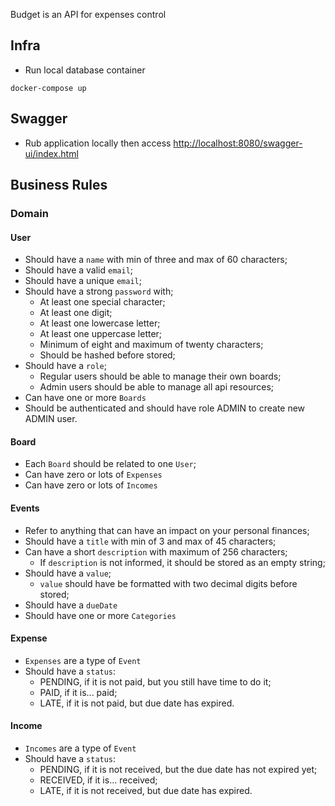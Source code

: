 Budget is an API for expenses control

## Infra

- Run local database container

```
docker-compose up
```

## Swagger

- Rub application locally then
  access [http://localhost:8080/swagger-ui/index.html](http://localhost:8080/swagger-ui/index.html)

## Business Rules

### Domain

#### User

- Should have a `name` with min of three and max of 60 characters;
- Should have a valid `email`;
- Should have a unique `email`;
- Should have a strong `password` with;
    - At least one special character;
    - At least one digit;
    - At least one lowercase letter;
    - At least one uppercase letter;
    - Minimum of eight and maximum of twenty characters;
    - Should be hashed before stored;
- Should have a `role`;
    - Regular users should be able to manage their own boards;
    - Admin users should be able to manage all api resources;
- Can have one or more `Boards`
- Should be authenticated and should have role ADMIN to create new ADMIN user.

#### Board

- Each `Board` should be related to one `User`;
- Can have zero or lots of `Expenses`
- Can have zero or lots of `Incomes`

#### Events

- Refer to anything that can have an impact on your personal finances;
- Should have a `title` with min of 3 and max of 45 characters;
- Can have a short `description` with maximum of 256 characters;
    - If `description` is not informed, it should be stored as an empty string;
- Should have a `value`;
    - `value` should have be formatted with two decimal digits before stored;
- Should have a `dueDate`
- Should have one or more `Categories`

#### Expense

- `Expenses` are a type of `Event`
- Should have a `status`:
    - PENDING, if it is not paid, but you still have time to do it;
    - PAID, if it is... paid;
    - LATE, if it is not paid, but due date has expired.

#### Income

- `Incomes` are a type of `Event`
- Should have a `status`:
    - PENDING, if it is not received, but the due date has not expired yet;
    - RECEIVED, if it is... received;
    - LATE, if it is not received, but due date has expired.
